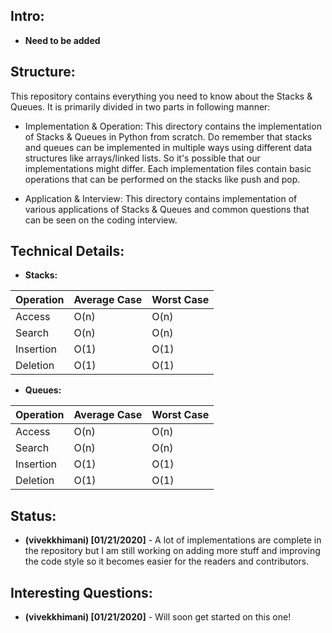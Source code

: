 ## Intro:
- **Need to be added**

## Structure:

This repository contains everything you need to know about the Stacks & Queues. It is primarily divided in two parts in following manner:

- Implementation & Operation: 
This directory contains the implementation of Stacks & Queues in Python from scratch. Do remember that stacks and queues can be implemented in multiple ways using different data structures like arrays/linked lists. So it's possible that our implementations might differ. Each implementation files contain basic operations that can be performed on the stacks like push and pop.

- Application & Interview:
This directory contains implementation of various applications of Stacks & Queues and common questions that can be seen on the coding interview. 


## Technical Details:
- **Stacks:**

| Operation          | Average Case | Worst Case      |
| -----              | -----        | -----           |
| Access			      | O(n)         | O(n)            |
| Search			      | O(n)     		| O(n)        		|
| Insertion				| O(1)			| O(1)				|
| Deletion				| O(1)			| O(1)				|


- **Queues:**

| Operation          | Average Case | Worst Case      |
| -----              | -----        | -----           |
| Access             | O(n)         | O(n)            |
| Search             | O(n)         | O(n)            |
| Insertion          | O(1)         | O(1)            |
| Deletion           | O(1)         | O(1)            |

## Status:
- **(vivekkhimani) [01/21/2020]** - A lot of implementations are complete in the repository but I am still working on adding more stuff and improving the code style so it becomes easier for the readers and contributors.


## Interesting Questions:
- **(vivekkhimani) [01/21/2020]** - Will soon get started on this one! 


